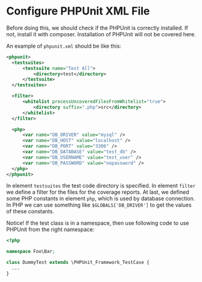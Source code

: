 # Configure PHPUnit XML File

Before doing this, we should check if the PHPUnit is correctly installed. If not, install it with composer. Installation of PHPUnit will not be covered here.

An example of `phpunit.xml` should be like this:

  ```xml
<phpunit>
    <testsuites>
        <testsuite name="Test All">
            <directory>test</directory>
        </testsuite>
    </testsuites>

    <filter>
        <whitelist processUncoveredFilesFromWhitelist="true">
            <directory suffix=".php">src</directory>
        </whitelist>
    </filter>

    <php>
        <var name="DB_DRIVER" value="mysql" />
        <var name="DB_HOST" value="localhost" />
        <var name="DB_PORT" value="3306" />
        <var name="DB_DATABASE" value="test_db" />
        <var name="DB_USERNAME" value="test_user" />
        <var name="DB_PASSWORD" value="nopassword" />
    </php>
</phpunit>
  ```

In element `testsuites` the test code directory is specified. In element `filter` we define a filter for the files for the coverage reports. At last, we defined some PHP constants in element `php`, which is used by database connection. In PHP we can use something like `$GLOBALS['DB_DRIVER']` to get the values of these constants.

Notice! If the test class is in a namespace, then use following code to use PHPUnit from the right namespace:

  ```php
<?php

namespace Foo\Bar;

class DummyTest extends \PHPUnit_Framework_TestCase {
    ...
}
  ```
